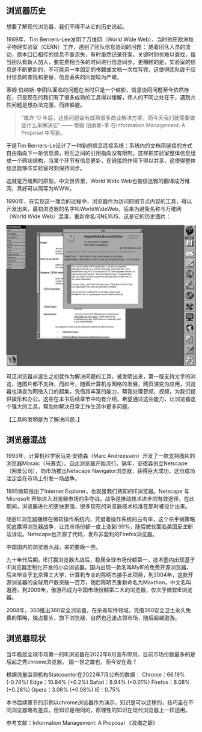 ## 浏览器历史

想要了解现代浏览器，我们不得不从它的历史说起。

1989年，Tim Berners-Lee发明了万维网（World Wide Web），当时他在欧洲粒子物理实验室（CERN）工作，遇到了团队信息协同的问题：
随着团队人员的流动，原本口口相传的信息不断流失，有时虽然记录在案，关键时刻也难以查找，每当团队有新人加入，要花费相当多的时间进行信息同步。更糟糕的是，实验室的信息是不断更新的，不可能用一本固定的书籍或文档一次性写完，这使得团队疲于应付信息的查找和更替，信息丢失的问题较为严峻。

蒂姆·伯纳斯-李团队面临的问题在当时只是一个缩影，信息协同问题至今依然存在，只是现在的我们有了很多成熟的工具得以缓解，伟人的不同之处在于，遇到共性问题是想办法克服，而非躲避。

> “或许 10 年后，这些问题会有成熟很多商业解决方案，而今天我们就需要做些什么来解决它” —— 蒂姆·伯纳斯-李 在Information Management: A Proposal 中写到。

于是Tim Berners-Le设计了一种新的信息连接系统：系统内的文档用链接的方式自由指向下一条信息源，相互之间的引用指向没有限制，这样把实验室整体信息组成一个网状结构，当某个环节有信息更新，在链接的作用下得以共享，这使得整体信息能够与实验室时刻保持同步。

这就是万维网的原型。中文世界里，World Wide Web也被信达雅的翻译成万维网，真好可以简写为WWW。

1990年，在实现这一理念的过程中，浏览器作为访问网络节点内容的工具，得以开发出来，最初浏览器的名字叫WorldWideWeb，后来为避免名称与万维网（World Wide Web）混淆，重新命名问NEXUS，这是它的历史图片：

![WorldWideWeb](./image/part01/worldwideweb.png)

可见浏览器从诞生之初就作为解决问题的工具，被发明出来，第一版支持文字的浏览，连图片都不支持，而如今，随着计算机与网络的发展，网页演变为应用，浏览器也演变为网络入口的超集，凭借其丰富的能力，帮我处理音频、视频，为我们提供娱乐和办公，这些在本书后续章节中均有介绍，希望通过这些能力，让浏览器这个强大的工具，帮助你解决日常工作生活中更多问题。

【工具的发明是为了解决问题，】

## 浏览器混战

1993年，计算机科学家马克·安德森（Marc Andreessen）开发了一款支持图片的浏览器Mosaic（马赛克），自此浏览器开始流行。隔年，安德森创立Netscape（网景公司），向市场推出Netscape Navigator浏览器，获得巨大成功，这份成功注定会在市场上引发一场战争。

1995微软推出了Internet Explorer，也就是我们熟知的IE浏览器。Netscape 与 Microsoft 开始进入浏览器市场的争夺战，战争是推动技术进步的有效途径，在此期间，浏览器进化的更快更强，很多现在的浏览器技术标准在那时被设计出来。

随后IE浏览器捆绑在微软操作系统内，凭借着操作系统的占有率，这个杀手锏策略彻底赢得浏览器战争，让其市场份额一度上涨到 99%，随后微软面临美国反垄断法诉讼。Netscape也开源了代码，发布非盈利的Firefox浏览器。

中国国内的浏览器大战，来的要晚一些。

九十年代后期，IE打赢浏览器大战后，稳居全球市场份额第一，技术圈内出现基于IE浏览器定制化开发的小众浏览器，国内出现一款名叫MyIE的免费开源浏览器，后来毕业于北京理工大学，计算机专业的陈明杰接手此项目，到2004年，这款开源浏览器的全球用户数突破一百万，随后陈明杰重新命名为Maxthon，中文名叫遨游，到2009年，傲游已成为中国市场份额第二大的浏览器，仅次于微软IE浏览器。

2008年，360推出360安全浏览器，在杀毒软件领域，凭借360安全卫士永久免费的策略，独占鳌头，旗下浏览器，自然也迅速占领市场，随后超越遨游。


## 浏览器现状

当年稳居全球市场第一的IE浏览器在2022年6月宣布停用，目前市场份额最多的是后起之秀chrome浏览器。
固一世之雄也，而今安在哉？

根据流量监测机构Statcounter在2022年7月公布的数据：
Chrome：66.19% (-0.74%)
Edge：10.84% (+0.2%)
Safari：8.94% (+0.01%)
Firefox：8.08% (+0.28%)
Opera：3.06% (+0.08%)
IE：0.75% 

本书后续章节的示例以chrome浏览器作为演示，知识是可以迁移的，技巧虽在不同浏览器略有差异，但知识是相同的，原理性的知识在现代浏览器上一样适用。

参考文献：Information Management: A Proposal
《浪潮之巅》

